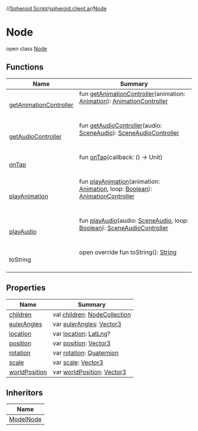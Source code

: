 //[Spheroid Script](../../index.md)/[spheroid.client.ar](../index.md)/[Node](index.md)



# Node  
 open class [Node](index.md)   


## Functions  
  
|  Name|  Summary| 
|---|---|
| [getAnimationController](get-animation-controller.md)| fun [getAnimationController](get-animation-controller.md)(animation: [Animation](../-animation/index.md)): [AnimationController](../-animation-controller/index.md)  <br><br><br>
| [getAudioController](get-audio-controller.md)| fun [getAudioController](get-audio-controller.md)(audio: [SceneAudio](../-scene-audio/index.md)): [SceneAudioController](../-scene-audio-controller/index.md)  <br><br><br>
| [onTap](on-tap.md)| fun [onTap](on-tap.md)(callback: () -> Unit)  <br><br><br>
| [playAnimation](play-animation.md)| fun [playAnimation](play-animation.md)(animation: [Animation](../-animation/index.md), loop: [Boolean](../../spheroid/-boolean/index.md)): [AnimationController](../-animation-controller/index.md)  <br><br><br>
| [playAudio](play-audio.md)| fun [playAudio](play-audio.md)(audio: [SceneAudio](../-scene-audio/index.md), loop: [Boolean](../../spheroid/-boolean/index.md)): [SceneAudioController](../-scene-audio-controller/index.md)  <br><br><br>
| toString| open override fun toString(): [String](../../spheroid/-string/index.md)  <br><br><br>


## Properties  
  
|  Name|  Summary| 
|---|---|
| [children](index.md#spheroid.client.ar/Node/children/#/PointingToDeclaration/)|  val [children](index.md#spheroid.client.ar/Node/children/#/PointingToDeclaration/): [NodeCollection](../-node-collection/index.md)   <br>
| [eulerAngles](index.md#spheroid.client.ar/Node/eulerAngles/#/PointingToDeclaration/)|  var [eulerAngles](index.md#spheroid.client.ar/Node/eulerAngles/#/PointingToDeclaration/): [Vector3](../../spheroid/-vector3/index.md)   <br>
| [location](index.md#spheroid.client.ar/Node/location/#/PointingToDeclaration/)|  var [location](index.md#spheroid.client.ar/Node/location/#/PointingToDeclaration/): [LatLng](../../spheroid/-lat-lng/index.md)?   <br>
| [position](index.md#spheroid.client.ar/Node/position/#/PointingToDeclaration/)|  var [position](index.md#spheroid.client.ar/Node/position/#/PointingToDeclaration/): [Vector3](../../spheroid/-vector3/index.md)   <br>
| [rotation](index.md#spheroid.client.ar/Node/rotation/#/PointingToDeclaration/)|  var [rotation](index.md#spheroid.client.ar/Node/rotation/#/PointingToDeclaration/): [Quaternion](../../spheroid/-quaternion/index.md)   <br>
| [scale](index.md#spheroid.client.ar/Node/scale/#/PointingToDeclaration/)|  var [scale](index.md#spheroid.client.ar/Node/scale/#/PointingToDeclaration/): [Vector3](../../spheroid/-vector3/index.md)   <br>
| [worldPosition](index.md#spheroid.client.ar/Node/worldPosition/#/PointingToDeclaration/)|  var [worldPosition](index.md#spheroid.client.ar/Node/worldPosition/#/PointingToDeclaration/): [Vector3](../../spheroid/-vector3/index.md)   <br>


## Inheritors  
  
|  Name| 
|---|
| [ModelNode](../-model-node/index.md)


